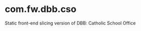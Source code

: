 com.fw.dbb.cso
====================

Static front-end slicing version of DBB: Catholic School Office
